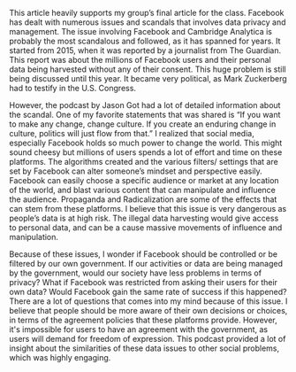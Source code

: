 
This article heavily supports my group’s final article for the class. Facebook has dealt with numerous issues and scandals that involves data privacy and management. The issue involving Facebook and Cambridge Analytica is probably the most scandalous and followed, as it has spanned for years. It started from 2015, when it was reported by a journalist from The Guardian. This report was about the millions of Facebook users and their personal data being harvested without any of their consent. This huge problem is still being discussed until this year. It became very political, as Mark Zuckerberg had to testify in the U.S. Congress.

However, the podcast by Jason Got had a lot of detailed information about the scandal. One of my favorite statements that was shared is “If you want to make any change, change culture. If you create an enduring change in culture, politics will just flow from that.” I realized that social media, especially Facebook holds so much power to change the world. This might sound cheesy but millions of users spends a lot of effort and time on these platforms. The algorithms created and the various filters/ settings that are set by Facebook can alter someone’s mindset and perspective easily. Facebook can easily choose a specific audience or market at any location of the world, and blast various content that can manipulate and influence the audience. Propaganda and Radicalization are some of the effects that can stem from these platforms. I believe that this issue is very dangerous as people’s data is at high risk. The illegal data harvesting would give access to personal data, and can be a cause massive movements of influence and manipulation. 

Because of these issues, I wonder if Facebook should be controlled or be filtered by our own government. If our activities or data are being managed by the government, would our society have less problems in terms of privacy? What if Facebook was restricted from asking their users for their own data? Would Facebook gain the same rate of success if this happened? There are a lot of questions that comes into my mind because of this issue. I believe that people should be more aware of their own decisions or choices, in terms of the agreement policies that these platforms provide. However, it's impossible for users to have an agreement with the government, as users will demand for freedom of expression. This podcast provided a lot of insight about the similarities of these data issues to other social problems, which was highly engaging.
